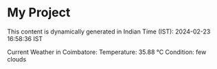 # My Project

This content is dynamically generated in Indian Time (IST): 2024-02-23 16:58:36 IST


Current Weather in Coimbatore:
Temperature: 35.88 °C
Condition: few clouds
